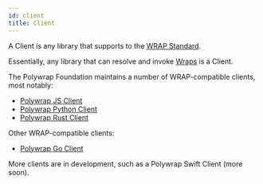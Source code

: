```yaml
---
id: client
title: Client
---
```


A Client is any library that supports to the [WRAP Standard](https://github.com/polywrap/specification/blob/main/standards/00_WRAP.md).

Essentially, any library that can resolve and invoke [Wraps](./wraps) is a Client.

The Polywrap Foundation maintains a number of WRAP-compatible clients, most notably:

- [Polywrap JS Client](https://github.com/polywrap/toolchain/tree/origin-0.10/packages/js/client)
- [Polywrap Python Client](https://github.com/polywrap/python-client)
- [Polywrap Rust Client](https://github.com/polywrap/rust-client)

Other WRAP-compatible clients:
- [Polywrap Go Client](https://github.com/polywrap/go-client)

More clients are in development, such as a Polywrap Swift Client (more soon).